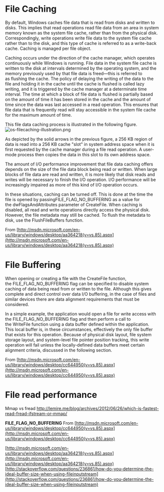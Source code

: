 # File Caching

By default, Windows caches file data that is read from disks and written to disks. This implies that read operations read file data from an area in system memory known as the system file cache, rather than from the physical disk. Correspondingly, write operations write file data to the system file cache rather than to the disk, and this type of cache is referred to as a write-back cache. Caching is managed per file object.

Caching occurs under the direction of the cache manager, which operates continuously while Windows is running. File data in the system file cache is written to the disk at intervals determined by the operating system, and the memory previously used by that file data is freed—this is referred to as flushing the cache. The policy of delaying the writing of the data to the file and holding it in the cache until the cache is flushed is called lazy writing, and it is triggered by the cache manager at a determinate time interval. The time at which a block of file data is flushed is partially based on the amount of time it has been stored in the cache and the amount of time since the data was last accessed in a read operation. This ensures that file data that is frequently read will stay accessible in the system file cache for the maximum amount of time.

This file data caching process is illustrated in the following figure.
![os-filecaching-illustration.png](..\..\_assets\dev-notes\os-filecaching-illustration.png)

As depicted by the solid arrows in the previous figure, a 256 KB region of data is read into a 256 KB cache "slot" in system address space when it is first requested by the cache manager during a file read operation. A user-mode process then copies the data in this slot to its own address space.

The amount of I/O performance improvement that file data caching offers depends on the size of the file data block being read or written. When large blocks of file data are read and written, it is more likely that disk reads and writes will be necessary to finish the I/O operation. I/O performance will be increasingly impaired as more of this kind of I/O operation occurs.

In these situations, caching can be turned off. This is done at the time the file is opened by passingFILE_FLAG_NO_BUFFERING as a value for the dwFlagsAndAttributes parameter of CreateFile. When caching is disabled, all read and write operations directly access the physical disk. However, the file metadata may still be cached. To flush the metadata to disk, use the FlushFileBuffers function.

From [http://msdn.microsoft.com/en-us/library/windows/desktop/aa364218(v=vs.85).aspx](http://msdn.microsoft.com/en-us/library/windows/desktop/aa364218(v=vs.85).aspx)

# File Buffering

When opening or creating a file with the CreateFile function, the FILE_FLAG_NO_BUFFERING flag can be specified to disable system caching of data being read from or written to the file. Although this gives complete and direct control over data I/O buffering, in the case of files and similar devices there are data alignment requirements that must be considered.

In a simple example, the application would open a file for write access with the FILE_FLAG_NO_BUFFERING flag and then perform a call to the WriteFile function using a data buffer defined within the application. This local buffer is, in these circumstances, effectively the only file buffer that exists for this operation. Because of physical disk layout, file system storage layout, and system-level file pointer position tracking, this write operation will fail unless the locally-defined data buffers meet certain alignment criteria, discussed in the following section.

From [http://msdn.microsoft.com/en-us/library/windows/desktop/cc644950(v=vs.85).aspx](http://msdn.microsoft.com/en-us/library/windows/desktop/cc644950(v=vs.85).aspx)

# File read performance

Mmap vs fread http://lemire.me/blog/archives/2012/06/26/which-is-fastest-read-fread-ifstream-or-mmap/

**FILE_FLAG_NO_BUFFERING**
From [http://msdn.microsoft.com/en-us/library/windows/desktop/cc644950(v=vs.85).aspx](http://msdn.microsoft.com/en-us/library/windows/desktop/cc644950(v=vs.85).aspx)

[http://msdn.microsoft.com/en-us/library/windows/desktop/aa364218(v=vs.85).aspx](http://msdn.microsoft.com/en-us/library/windows/desktop/aa364218(v=vs.85).aspx)
[http://stackoverflow.com/questions/236861/how-do-you-determine-the-ideal-buffer-size-when-using-fileinputstream](http://stackoverflow.com/questions/236861/how-do-you-determine-the-ideal-buffer-size-when-using-fileinputstream)
